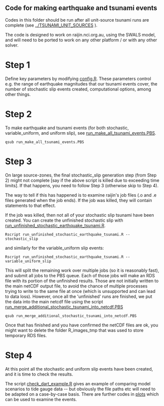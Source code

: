 Code for making earthquake and tsunami events
---------------------------------------------

Codes in this folder should be run after all unit-source tsunami runs are
complete (see [../TSUNAMI_UNIT_SOURCES](tsunami_unit_sources) ).

The code is designed to work on raijin.nci.org.au, using the SWALS model, 
and will need to be ported to work on any other platform / or with any other 
solver. 


# Step 1

Define key parameters by modifying [config.R](config.R). These parameters
control e.g. the range of earthquake magnitudes that our tsunami events cover, 
the number of stochastic slip events created, computational options, among
other things. 

# Step 2

To make earthquake and tsunami events (for both stochastic, variable_uniform, and uniform slip),
see [run_make_all_tsunami_events.PBS](run_make_all_tsunami_events.PBS). 

    qsub run_make_all_tsunami_events.PBS

# Step 3

On large source-zones, the final stochastic_slip generation step (from Step 2)
might not complete [say if the above script is killed due to exceeding time
limits]. If that happens, you need to follow Step 3 (otherwise skip to Step 4). 

The way to tell if this has happened is to examine raijin's job files (.o and
.e files generated when the job ends). If the job was killed, they will
contain statements to that effect. 

If the job was killed, then not all of your stochastic slip tsunami have been created. 
You can create the unfinished stochastic slip with
[run_unfinished_stochastic_earthquake_tsunami.R](run_unfinished_stochastic_earthquake_tsunami.R).

    Rscript run_unfinished_stochastic_earthquake_tsunami.R --stochastic_slip

and similarly for the variable_uniform slip events:

    Rscript run_unfinished_stochastic_earthquake_tsunami.R --variable_uniform_slip

This will split the remaining work over multiple jobs (so it is reasonably
fast), and submit all jobs to the PBS queue. Each of those jobs will make an
RDS file with its portion of the unfinished results. Those are not initially
written to the main netCDF output file, to avoid the chance of multiple processes
trying to write to the same file at once (which is unsupported and can lead to data loss).
However, once all the 'unfinished' runs are finished, we put the data into the
main netcdf file using the script
[run_merge_additional_stochastic_tsunami_into_netcdf.PBS](run_merge_additional_stochastic_tsunami_into_netcdf.PBS)

    qsub run_merge_additional_stochastic_tsunami_into_netcdf.PBS

Once that has finished and you have confirmed the netCDF files are ok, you
might want to delete the folder R_images_tmp that was used to store temporary
RDS files. 

# Step 4

At this point all the stochastic and uniform slip events have been created, and it is 
time to check the results. 

The script [check_dart_example.R](check_dart_example.R) gives an example of comparing
model scenarios to tide gauge data -- but obviously the file paths etc will need to be
adapted on a case-by-case basis. There are further codes in [plots](plots) which can
be used to examine the events. 

